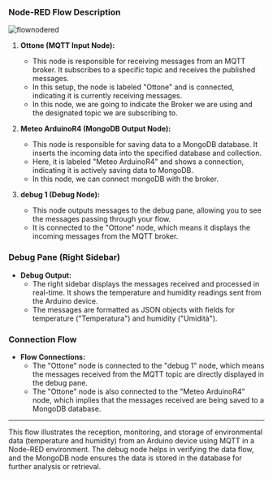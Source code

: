 ### Node-RED Flow Description
![flownodered](https://github.com/FuturisticTechnosphere/Remote-Weather-Station-using-Arduino-UNO-R4-and-MQTT/assets/138108581/627fce61-4609-4aa9-9cc6-0cf359914b88)

1. **Ottone (MQTT Input Node):**
   - This node is responsible for receiving messages from an MQTT broker. It subscribes to a specific topic and receives the published messages.
   - In this setup, the node is labeled "Ottone" and is connected, indicating it is currently receiving messages.
   - In this node, we are going to indicate the Broker we are using and the designated topic we are subscribing to.

2. **Meteo ArduinoR4 (MongoDB Output Node):**
   - This node is responsible for saving data to a MongoDB database. It inserts the incoming data into the specified database and collection.
   - Here, it is labeled "Meteo ArduinoR4" and shows a connection, indicating it is actively saving data to MongoDB.
   - In this node, we can connect mongoDB with the broker.

3. **debug 1 (Debug Node):**
   - This node outputs messages to the debug pane, allowing you to see the messages passing through your flow.
   - It is connected to the "Ottone" node, which means it displays the incoming messages from the MQTT broker.

### Debug Pane (Right Sidebar)

- **Debug Output:**
  - The right sidebar displays the messages received and processed in real-time. It shows the temperature and humidity readings sent from the Arduino device.
  - The messages are formatted as JSON objects with fields for temperature ("Temperatura") and humidity ("Umidità").

### Connection Flow

- **Flow Connections:**
  - The "Ottone" node is connected to the "debug 1" node, which means the messages received from the MQTT topic are directly displayed in the debug pane.
  - The "Ottone" node is also connected to the "Meteo ArduinoR4" node, which implies that the messages received are being saved to a MongoDB database.

---

This flow illustrates the reception, monitoring, and storage of environmental data (temperature and humidity) from an Arduino device using MQTT in a Node-RED environment. The debug node helps in verifying the data flow, and the MongoDB node ensures the data is stored in the database for further analysis or retrieval.

